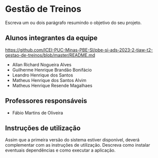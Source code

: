 # Gestão de Treinos
Escreva um ou dois  parágrafo resumindo o objetivo do seu projeto.

## Alunos integrantes da equipe
https://github.com/ICEI-PUC-Minas-PBE-SI/pbe-si-ads-2023-2-tiaw-t2-gestao-de-treinos/blob/master/README.md
* Allan Richard Nogueira Alves
* Guilherme Henrique Brandão Bonifácio
* Leandro Henrique dos Santos
* Matheus Henrique dos Santos Alvim
* Matheus Henrique Resende Magalhaes



## Professores responsáveis

* Fábio Martins de Oliveira

## Instruções de utilização

Assim que a primeira versão do sistema estiver disponível, deverá complementar com as instruções de utilização. Descreva como instalar eventuais dependências e como executar a aplicação.
